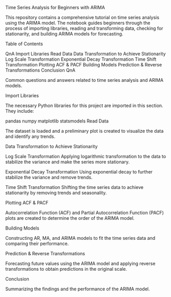 Time Series Analysis for Beginners with ARIMA

This repository contains a comprehensive tutorial on time series analysis using the ARIMA model. The notebook guides beginners through the process of importing libraries, reading and transforming data, checking for stationarity, and building ARIMA models for forecasting.

Table of Contents

QnA
Import Libraries
Read Data
Data Transformation to Achieve Stationarity
Log Scale Transformation
Exponential Decay Transformation
Time Shift Transformation
Plotting ACF & PACF
Building Models
Prediction & Reverse Transformations
Conclusion
QnA <a name="qna"></a>

Common questions and answers related to time series analysis and ARIMA models.

Import Libraries <a name="import-libraries"></a>

The necessary Python libraries for this project are imported in this section. They include:

pandas
numpy
matplotlib
statsmodels
Read Data <a name="read-data"></a>

The dataset is loaded and a preliminary plot is created to visualize the data and identify any trends.

Data Transformation to Achieve Stationarity <a name="data-transform"></a>

Log Scale Transformation <a name="log"></a>
Applying logarithmic transformation to the data to stabilize the variance and make the series more stationary.

Exponential Decay Transformation <a name="exp"></a>
Using exponential decay to further stabilize the variance and remove trends.

Time Shift Transformation <a name="shift"></a>
Shifting the time series data to achieve stationarity by removing trends and seasonality.

Plotting ACF & PACF <a name="acf-pacf"></a>

Autocorrelation Function (ACF) and Partial Autocorrelation Function (PACF) plots are created to determine the order of the ARIMA model.

Building Models <a name="model"></a>

Constructing AR, MA, and ARIMA models to fit the time series data and comparing their performance.

Prediction & Reverse Transformations <a name="prediction"></a>

Forecasting future values using the ARIMA model and applying reverse transformations to obtain predictions in the original scale.

Conclusion <a name="conclusion"></a>

Summarizing the findings and the performance of the ARIMA model.

